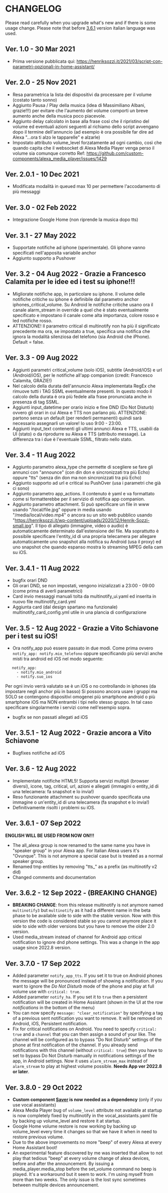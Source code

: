 # CHANGELOG
Please read carefully when you upgrade what's new and if there is some usage change.
Please note that before [3.6.1](#ver-361---07092022) version italian language was used.

## Ver. 1.0 - 30 Mar 2021
 - Prima versione pubblicata qui: https://henriksozzi.it/2021/03/script-con-parametri-opzionali-in-home-assistant/

## Ver. 2.0 - 25 Nov 2021
 - Resa parametrica la lista dei dispositivi da processare per il volume (costato tanto sonno)
 - Aggiunto Pausa / Play della musica (idea di Massimiliano Albani, grazie!!!) per evitare
   che l'aumento del volume comporti un breve aumento anche della musica poco piacevole.
 - Aggiunto delay calcolato in base alla frase così che il ripristino del volume ed eventuali
   azioni seguenti al richiamo dello script avvengano dopo il termine dell'annuncio
   (ad esempio è ora possibile far dire ad Alexa "...ora ti alzo le tapparelle" e alzarle)
 - Impostato attributo volume_level forzatamente ad ogni cambio, così che quando capita
   che il websocket di Alexa Media Player venga perso il volume sia comunque corretto
   Ref: https://github.com/custom-components/alexa_media_player/issues/1429

## Ver. 2.0.1 - 10 Dec 2021
 - Modificata modalità in queued max 10 per permettere l'accodamento di più messaggi

## Ver. 3.0 - 02 Feb 2022
 - Integrazione Google Home (non riprende la musica dopo tts)

## Ver. 3.1 - 27 May 2022
 - Supportate notifiche ad iphone (sperimentale). Gli iphone vanno specificati nell'apposita variabile anchor
 - Aggiunto supporto a Pushover

## Ver. 3.2 - 04 Aug 2022 - Grazie a Francesco Calamita per le idee ed i test su iphone!!!
 - Migliorate notifiche app, in particolare su iphone. Il volume delle notifiche critiche su iphone
   è definibile dal parametro anchor iphones_critical_volume. Su Android le notifiche critiche
   usano ora il canale alarm_stream in override a quel che è stato eventualmente specificato e
   impostano il canale come alta importanza, colore rosso e led notifiche rosso.
 - ATTENZIONE! Il parametro critical di multinotify non ha più il significato precedente ma ora, se impostato a true,
   specifica una notifica che ignora la modalità silenziosa del telefono (sia Android che iPhone). Default = false.

## Ver. 3.3 - 09 Aug 2022
 - Aggiunti parametri critical_volume (solo iOS), subtitle (Android/iOS) e url (Android/iOS),
   per le notifiche all'app companion (credit: Francesco Calamita, GRAZIE!)
 - Nel calcolo della durata dell'annuncio Alexa implementata RegEx che rimuove tutti i TAG SSML eventualmente presenti.
   In questo modo il calcolo della durata è ora più fedele alla frase pronunciata anche in presenza di tag SSML.
 - Aggiunti input_datetime per orario inizio e fine DND (Do Not Disturb) ovvero gli orari in cui Alexa
   e TTS non parlano più. ATTENZIONE: partono senza un default (per renderli permanenti) quindi sarà
   necessario assegnarli un valore! Io uso 9:00 - 23:00.
 - Aggiunti input_text contenenti gli ultimi annunci Alexa e TTS, usabili da UI (stato) o da
   riprodurre su Alexa e TTS (attributo message). La differenza tra i due è l'eventuale SSML, filtrato nello stato.

## Ver. 3.4 - 11 Aug 2022
 - Aggiunto parametro alexa_type che permette di scegliere se fare gli annunci con "announce" (con din don e sincronizzati tra più Echo)
   oppure "tts" (senza din don ma non sincronizzati tra più Echo)
 - Aggiunto supporto ad url e critical su PushOver (usa i parametri che già ci sono)
 - Aggiunto parametro app_actions. Il contenuto è yaml e va formattato come si formatterebbe per il servizio di notifica app companion.
 - Aggiunto parametro attachment. Si può specificare un file in www usando "/local/file.jpg" oppure in media usando "/media/local/video.mp4"
   o ancora su un sito web pubblico usando "https://henriksozzi.it/wp-content/uploads/2020/12/Henrik-Sozzi-small.jpg". Il tipo di allegato
   (immagine, video o audio) è automaticamente determinato dall'estensione del file.
   Ma soprattutto è possibile specificare l'entity_id di una propria telecamera per allegare automaticamente uno snapshot alla notifica
   su Android (usa il proxy) ed uno snapshot che quando espanso mostra lo streaming MPEG della cam su iOS.

## Ver. 3.4.1 - 11 Aug 2022
 - bugfix orari DND
 - Gli orari DND, se non impostati, vengono inizializzati a 23:00 - 09:00 (come prima di averli parametrici)
 - Card invio messaggi manuali tolta da multinotify_ui.yaml ed inserita in nuovo file multinotify_card.yml
 - Aggiunta card (dal design spartano ma funzionale) multinotify_card_config.yml utile in una plancia di configurazione

## Ver. 3.5 - 12 Aug 2022 - Grazie a Vito Schiavone per i test su iOS!
 - Ora notify_app può essere passato in due modi. Come prima ovvero `notify_app: notify.mio_telefono` oppure specificando più servizi
   anche misti tra android ed iOS nel modo seguente:
```
   notify_app:
     - notify.mio_android
     - notify.suo_ios
```
   Per ogni invio verrà valutato se è un iOS o no controllando in iphones (da impostare negli anchor più in basso)
   Si possono ancora usare i gruppi ma SOLO se contengono dispositivi omogenei più smartphone android o più smartphone iOS
   ma NON entrambi i tipi nello stesso gruppo. In tal caso specificare singolarmente i servizi come nell'esempio sopra.
 - bugfix se non passati allegati ad iOS

## Ver. 3.5.1 - 12 Aug 2022 - Grazie ancora a Vito Schiavone
 - Bugfixes notifiche ad iOS

## Ver. 3.6 - 12 Aug 2022
 - Implementate notifiche HTML5! Supporta servizi multipli (browser diversi), icone, tag, critical, url, azioni e allegati
   (immagini o entity_id di una telecamera: fa snapshot e lo invia!)
 - Reso funzionante attachment su pushover quando specificata una immagine o un'entity_id di una telecamera (fa snapshot e lo invia!)
 - Definitivamente risolti i problemi su iOS.

## Ver. 3.6.1 - 07 Sep 2022
**ENGLISH WILL BE USED FROM NOW ON!!!**
 - The all_alexa group is now renamed to the same name you have in "speaker group" in your Alexa app. For Italian Alexa users it's "Ovunque". This is not anymore a special case but is treated as a normal speaker group.
 - Renamed tmp entities by removing "tts_" as a prefix (as multinotify v2 did)
 - Changed comments and documentation
 
## Ver. 3.6.2 - 12 Sep 2022 - (BREAKING CHANGE)
 - **BREAKING CHANGE**: from this release multinotify is not anymore named `multinotify3` but `multinotify` as it had a different name in the beta phase to be available side to side with the stable version. Now with this version the code is considered stable so you cannot anymore place it side to side with older versions but you have to remove the older 2.0 version.
 - Used media_stream instead of channel for Android app critical notification to ignore dnd phone settings. This was a change in the app usage since 2022.8 version.
 
## Ver. 3.7.0 - 17 Sep 2022
 - Added parameter `notify_app_tts`. If you set it to true on Android phones the message will be pronounced instead of showing a notification. If you want to ignore the *Do Not Disturb* mode of the phone and play at full volume use with `critical: true`.
 - Added parameter `notify_ha`. If you set it to `true` then a persistent notification will be created in Home Assistant (shown in the UI at the row *notifications* in the bottom of the menu)
 - You can now specify `message: "clear_notification"` by specifying a tag of a previous sent notification you want to remove. It will be removed on Android, iOS, Persistent notification.
 - Fix for critical notifications on Android. You need to specify `critical: true` and a `channel` that you can then assign a sound of your like.
  The channel will be configured as to bypass "Do Not Disturb" settings of the phone at first notification of the channel. If you already send notifications with this channel (without `critical: true`) then you have to set to bypass Do Not Disturb manually in notifications settings of the app, in Android settings. Now it uses `alarm_stream_max` instead of `alarm_stream` to play at highest volume possible. **Needs App ver 2022.8 or later**.
## Ver. 3.8.0 - 29 Oct 2022
 - **Custom component [Saver](https://https://github.com/PiotrMachowski/Home-Assistant-custom-components-Saver) is now needed as a dependency** (only if you use vocal assistants)
 - Alexa Media Player bug of `volume_level` attribute not available at startup is now completely fixed by multinotify in the vocal_assistants.yaml file by backing up volume_level and restore it at startup.
 - Google Home volume restore is now working by backing up volume_level every time it changes so that we have it when in need to restore previous volume.
 - Due to the above improvements no more "beep" of every Alexa at every Home Assistant boot!
 - An experimental feature discovered by me was inserted that allow to not play that tedious "beep" at every volume change of alexa devices, before and after the announcement. By issuing a media_player.media_stop before the set_volume command no beep is played. It's a workaround but it seem to work. I'm using myself from more than two weeks. The only issue is the lost sync sometimes between multiple devices announcement.